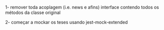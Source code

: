 1- remover toda acoplagem (i.e. news e afins)
interface contendo todos os métodos da classe original

2- começar a mockar os teses usando jest-mock-extended